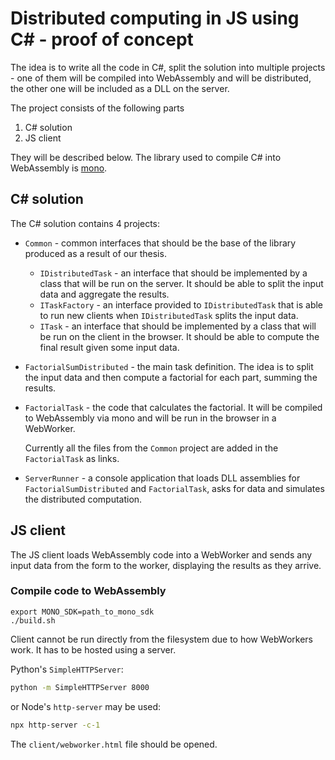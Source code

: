# Distributed computing in JS using C# - proof of concept

The idea is to write all the code in C#, split the solution into multiple projects - one of them
will be compiled into WebAssembly and will be distributed, the other one will be included as a DLL on the
server.

The project consists of the following parts

1.  C# solution
2.  JS client

They will be described below. The library used to compile C# into WebAssembly is
[mono](https://github.com/mono/mono).

## C# solution

The C# solution contains 4 projects:

- `Common` - common interfaces that should be the base of the library produced as a result of our
  thesis.

  - `IDistributedTask` - an interface that should be implemented by a class that will be run on the
    server. It should be able to split the input data and aggregate the results.
  - `ITaskFactory` - an interface provided to `IDistributedTask` that is able to run new clients
    when `IDistributedTask` splits the input data.
  - `ITask` - an interface that should be implemented by a class that will be run on the client in
    the browser. It should be able to compute the final result given some input data.

- `FactorialSumDistributed` - the main task definition. The idea is to split the input data and then
  compute a factorial for each part, summing the results.

- `FactorialTask` - the code that calculates the factorial. It will be compiled to WebAssembly via mono
  and will be run in the browser in a WebWorker.

  Currently all the files from the `Common` project are added in the `FactorialTask` as links.

- `ServerRunner` - a console application that loads DLL assemblies for `FactorialSumDistributed` and
  `FactorialTask`, asks for data and simulates the distributed computation.

## JS client

The JS client loads WebAssembly code into a WebWorker and sends any input data from the form to the
worker, displaying the results as they arrive.

### Compile code to WebAssembly

```shell
export MONO_SDK=path_to_mono_sdk
./build.sh
```

Client cannot be run directly from the filesystem due to how WebWorkers work. It has to be hosted using
a server.

Python's `SimpleHTTPServer`:

```bash
python -m SimpleHTTPServer 8000
```

or Node's `http-server` may be used:

```bash
npx http-server -c-1
```

The `client/webworker.html` file should be opened.
